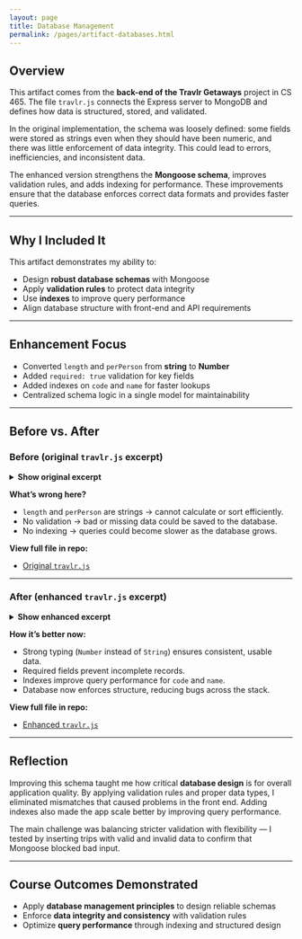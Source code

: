 ```yaml
---
layout: page
title: Database Management
permalink: /pages/artifact-databases.html
---
```


## Overview  

This artifact comes from the **back-end of the Travlr Getaways** project in CS 465. The file `travlr.js` connects the Express server to MongoDB and defines how data is structured, stored, and validated.  

In the original implementation, the schema was loosely defined: some fields were stored as strings even when they should have been numeric, and there was little enforcement of data integrity. This could lead to errors, inefficiencies, and inconsistent data.  

The enhanced version strengthens the **Mongoose schema**, improves validation rules, and adds indexing for performance. These improvements ensure that the database enforces correct data formats and provides faster queries.  

---

## Why I Included It  

This artifact demonstrates my ability to:  
- Design **robust database schemas** with Mongoose  
- Apply **validation rules** to protect data integrity  
- Use **indexes** to improve query performance  
- Align database structure with front-end and API requirements  

---

## Enhancement Focus  

- Converted `length` and `perPerson` from **string** to **Number**  
- Added `required: true` validation for key fields  
- Added indexes on `code` and `name` for faster lookups  
- Centralized schema logic in a single model for maintainability  

---

## Before vs. After  

### Before (original `travlr.js` excerpt)  

<details>
  <summary><strong>Show original excerpt</strong></summary>

{% highlight javascript %}
const mongoose = require('mongoose');

const tripSchema = new mongoose.Schema({
  code: String,
  name: String,
  length: String,          // Weak typing
  start: Date,
  resort: String,
  perPerson: String,       // Weak typing
  image: String,
  description: String
});

const Trip = mongoose.model('trips', tripSchema);
module.exports = Trip;
{% endhighlight %}
</details>

**What’s wrong here?**  
- `length` and `perPerson` are strings → cannot calculate or sort efficiently.  
- No validation → bad or missing data could be saved to the database.  
- No indexing → queries could become slower as the database grows.  

**View full file in repo:**  
- [Original `travlr.js`](https://github.com/JohnM97/CS499-ePortfolio/blob/main/artifacts/databases/original/travlr.js)  

---

### After (enhanced `travlr.js` excerpt)  

<details>
  <summary><strong>Show enhanced excerpt</strong></summary>

{% highlight javascript %}
const mongoose = require('mongoose');

// ====== Schema Definition ======
const tripSchema = new mongoose.Schema({
  code: { type: String, required: true, index: true },       // Unique trip code
  name: { type: String, required: true, index: true },       // Trip name
  length: { type: Number, required: true },                  // Duration in days
  start: { type: Date, required: true },                     // Start date
  resort: { type: String, required: true },                  // Resort/location
  perPerson: { type: Number, required: true },               // Price per person
  image: { type: String, required: true },                   // Image path
  description: { type: String, required: true }              // Trip description
});

// ====== Model Export ======
const Trip = mongoose.model('trips', tripSchema);
module.exports = Trip;
{% endhighlight %}
</details>

**How it’s better now:**  
- Strong typing (`Number` instead of `String`) ensures consistent, usable data.  
- Required fields prevent incomplete records.  
- Indexes improve query performance for `code` and `name`.  
- Database now enforces structure, reducing bugs across the stack.  

**View full file in repo:**  
- [Enhanced `travlr.js`](https://github.com/JohnM97/CS499-ePortfolio/blob/main/artifacts/databases/enhanced/travlr.js)  

---

## Reflection  

Improving this schema taught me how critical **database design** is for overall application quality. By applying validation rules and proper data types, I eliminated mismatches that caused problems in the front end. Adding indexes also made the app scale better by improving query performance.  

The main challenge was balancing stricter validation with flexibility — I tested by inserting trips with valid and invalid data to confirm that Mongoose blocked bad input.  

---

## Course Outcomes Demonstrated  

- Apply **database management principles** to design reliable schemas  
- Enforce **data integrity and consistency** with validation rules  
- Optimize **query performance** through indexing and structured design  
